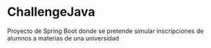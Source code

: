 # ChallengeJava
Proyecto de Spring Boot donde se pretende simular inscripciones de alumnos a materias de una universidad
